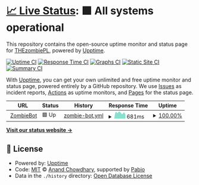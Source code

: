 # [📈 Live Status](https://THEzombiePL.github.io/status): <!--live status--> **🟩 All systems operational**

This repository contains the open-source uptime monitor and status page for [THEzombiePL](thezombiepl.github.io), powered by [Upptime](https://github.com/upptime/upptime).

[![Uptime CI](https://github.com/THEzombiePL/status/workflows/Uptime%20CI/badge.svg)](https://github.com/THEzombiePL/status/actions?query=workflow%3A%22Uptime+CI%22)
[![Response Time CI](https://github.com/THEzombiePL/status/workflows/Response%20Time%20CI/badge.svg)](https://github.com/THEzombiePL/status/actions?query=workflow%3A%22Response+Time+CI%22)
[![Graphs CI](https://github.com/THEzombiePL/status/workflows/Graphs%20CI/badge.svg)](https://github.com/THEzombiePL/status/actions?query=workflow%3A%22Graphs+CI%22)
[![Static Site CI](https://github.com/THEzombiePL/status/workflows/Static%20Site%20CI/badge.svg)](https://github.com/THEzombiePL/status/actions?query=workflow%3A%22Static+Site+CI%22)
[![Summary CI](https://github.com/THEzombiePL/status/workflows/Summary%20CI/badge.svg)](https://github.com/THEzombiePL/status/actions?query=workflow%3A%22Summary+CI%22)

With [Upptime](https://upptime.js.org), you can get your own unlimited and free uptime monitor and status page, powered entirely by a GitHub repository. We use [Issues](https://github.com/THEzombiePL/status/issues) as incident reports, [Actions](https://github.com/THEzombiePL/status/actions) as uptime monitors, and [Pages](https://THEzombiePL.github.io/status) for the status page.

<!--start: status pages-->
<!-- This summary is generated by Upptime (https://github.com/upptime/upptime) -->
<!-- Do not edit this manually, your changes will be overwritten -->
<!-- prettier-ignore -->
| URL | Status | History | Response Time | Uptime |
| --- | ------ | ------- | ------------- | ------ |
| <img alt="" src="https://icons.duckduckgo.com/ip3/zombiebot.pl.ico" height="13"> [ZombieBot](https://zombiebot.pl) | 🟩 Up | [zombie-bot.yml](https://github.com/THEzombiePL/status/commits/HEAD/history/zombie-bot.yml) | <details><summary><img alt="Response time graph" src="./graphs/zombie-bot/response-time-week.png" height="20"> 681ms</summary><br><a href="https://THEzombiePL.github.io/status/history/zombie-bot"><img alt="Response time 739" src="https://img.shields.io/endpoint?url=https%3A%2F%2Fraw.githubusercontent.com%2FTHEzombiePL%2Fstatus%2FHEAD%2Fapi%2Fzombie-bot%2Fresponse-time.json"></a><br><a href="https://THEzombiePL.github.io/status/history/zombie-bot"><img alt="24-hour response time 509" src="https://img.shields.io/endpoint?url=https%3A%2F%2Fraw.githubusercontent.com%2FTHEzombiePL%2Fstatus%2FHEAD%2Fapi%2Fzombie-bot%2Fresponse-time-day.json"></a><br><a href="https://THEzombiePL.github.io/status/history/zombie-bot"><img alt="7-day response time 681" src="https://img.shields.io/endpoint?url=https%3A%2F%2Fraw.githubusercontent.com%2FTHEzombiePL%2Fstatus%2FHEAD%2Fapi%2Fzombie-bot%2Fresponse-time-week.json"></a><br><a href="https://THEzombiePL.github.io/status/history/zombie-bot"><img alt="30-day response time 717" src="https://img.shields.io/endpoint?url=https%3A%2F%2Fraw.githubusercontent.com%2FTHEzombiePL%2Fstatus%2FHEAD%2Fapi%2Fzombie-bot%2Fresponse-time-month.json"></a><br><a href="https://THEzombiePL.github.io/status/history/zombie-bot"><img alt="1-year response time 739" src="https://img.shields.io/endpoint?url=https%3A%2F%2Fraw.githubusercontent.com%2FTHEzombiePL%2Fstatus%2FHEAD%2Fapi%2Fzombie-bot%2Fresponse-time-year.json"></a></details> | <details><summary><a href="https://THEzombiePL.github.io/status/history/zombie-bot">100.00%</a></summary><a href="https://THEzombiePL.github.io/status/history/zombie-bot"><img alt="All-time uptime 97.94%" src="https://img.shields.io/endpoint?url=https%3A%2F%2Fraw.githubusercontent.com%2FTHEzombiePL%2Fstatus%2FHEAD%2Fapi%2Fzombie-bot%2Fuptime.json"></a><br><a href="https://THEzombiePL.github.io/status/history/zombie-bot"><img alt="24-hour uptime 100.00%" src="https://img.shields.io/endpoint?url=https%3A%2F%2Fraw.githubusercontent.com%2FTHEzombiePL%2Fstatus%2FHEAD%2Fapi%2Fzombie-bot%2Fuptime-day.json"></a><br><a href="https://THEzombiePL.github.io/status/history/zombie-bot"><img alt="7-day uptime 100.00%" src="https://img.shields.io/endpoint?url=https%3A%2F%2Fraw.githubusercontent.com%2FTHEzombiePL%2Fstatus%2FHEAD%2Fapi%2Fzombie-bot%2Fuptime-week.json"></a><br><a href="https://THEzombiePL.github.io/status/history/zombie-bot"><img alt="30-day uptime 98.29%" src="https://img.shields.io/endpoint?url=https%3A%2F%2Fraw.githubusercontent.com%2FTHEzombiePL%2Fstatus%2FHEAD%2Fapi%2Fzombie-bot%2Fuptime-month.json"></a><br><a href="https://THEzombiePL.github.io/status/history/zombie-bot"><img alt="1-year uptime 97.94%" src="https://img.shields.io/endpoint?url=https%3A%2F%2Fraw.githubusercontent.com%2FTHEzombiePL%2Fstatus%2FHEAD%2Fapi%2Fzombie-bot%2Fuptime-year.json"></a></details>

<!--end: status pages-->

[**Visit our status website →**](https://THEzombiePL.github.io/status)

## 📄 License

- Powered by: [Upptime](https://github.com/upptime/upptime)
- Code: [MIT](./LICENSE) © [Anand Chowdhary](https://anandchowdhary.com), supported by [Pabio](https://pabio.com)
- Data in the `./history` directory: [Open Database License](https://opendatacommons.org/licenses/odbl/1-0/)
